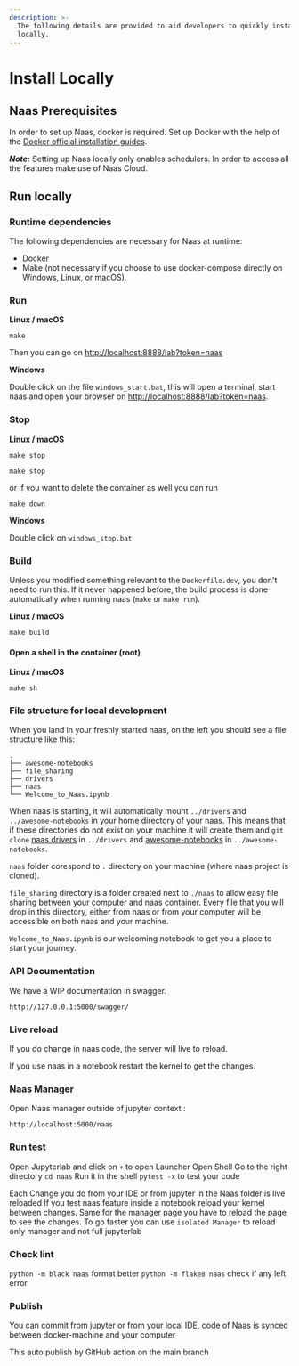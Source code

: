```yaml
---
description: >-
  The following details are provided to aid developers to quickly install naas
  locally.
---
```


# Install Locally

## Naas Prerequisites

In order to set up Naas, docker is required. Set up Docker with the help of the [Docker official installation guides](https://docs.docker.com/engine/install/).

_**Note:**_ Setting up Naas locally only enables schedulers. In order to access all the features make use of Naas Cloud.

## Run locally

### **Runtime dependencies**

The following dependencies are necessary for Naas at runtime:

* Docker
* Make (not necessary if you choose to use docker-compose directly on Windows, Linux, or macOS).

### Run

**Linux / macOS**

```
make
```

Then you can go on [http://localhost:8888/lab?token=naas](http://localhost:8888/lab?token=naas)

**Windows**

Double click on the file `windows_start.bat`, this will open a terminal, start naas and open your browser on [http://localhost:8888/lab?token=naas](http://localhost:8888/lab?token=naas).

### Stop

**Linux / macOS**

`make stop`

```
make stop
```

or if you want to delete the container as well you can run

```
make down
```

**Windows**

Double click on `windows_stop.bat`

### Build

Unless you modified something relevant to the `Dockerfile.dev`, you don't need to run this. If it never happened before, the build process is done automatically when running naas (`make` or `make run`).

**Linux / macOS**

```
make build
```

#### Open a shell in the container (root)

**Linux / macOS**

```
make sh
```

### File structure for local development

When you land in your freshly started naas, on the left you should see a file structure like this:

```markup
.
├── awesome-notebooks
├── file_sharing
├── drivers
├── naas
└── Welcome_to_Naas.ipynb
```

When naas is starting, it will automatically mount `../drivers` and `../awesome-notebooks` in your home directory of your naas. This means that if these directories do not exist on your machine it will create them and `git clone` [naas drivers](https://github.com/jupyter-naas/drivers) in `../drivers` and [awesome-notebooks](https://github.com/jupyter-naas/awesome-notebooks) in `../awesome-notebooks`.

`naas` folder corespond to `.` directory on your machine (where naas project is cloned).

`file_sharing` directory is a folder created next to `./naas` to allow easy file sharing between your computer and naas container. Every file that you will drop in this directory, either from naas or from your computer will be accessible on both naas and your machine.

`Welcome_to_Naas.ipynb` is our welcoming notebook to get you a place to start your journey.

### API Documentation

We have a WIP documentation in swagger.

`http://127.0.0.1:5000/swagger/`

### Live reload

If you do change in naas code, the server will live to reload.

If you use naas in a notebook restart the kernel to get the changes.

### Naas Manager

Open Naas manager outside of jupyter context :

`http://localhost:5000/naas`

### Run test

Open Jupyterlab and click on `+` to open Launcher Open Shell Go to the right directory `cd naas` Run it in the shell `pytest -x` to test your code

Each Change you do from your IDE or from jupyter in the Naas folder is live reloaded If you test naas feature inside a notebook reload your kernel between changes. Same for the manager page you have to reload the page to see the changes. To go faster you can use `isolated Manager` to reload only manager and not full jupyterlab

### Check lint

`python -m black naas` format better `python -m flake8 naas` check if any left error

### Publish

You can commit from jupyter or from your local IDE, code of Naas is synced between docker-machine and your computer

This auto publish by GitHub action on the main branch
